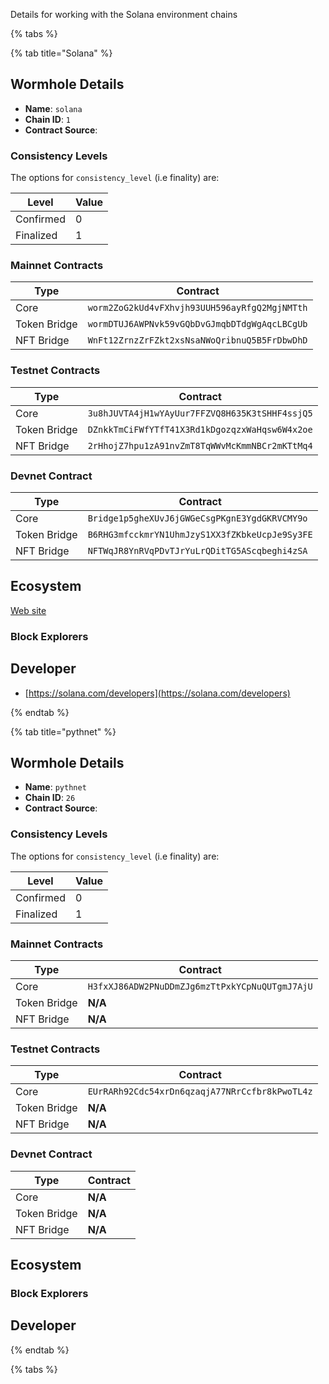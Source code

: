 
Details for working with the Solana environment chains

{% tabs %}

<!--SOLANA_CHAIN_DETAILS-->

{% tab title="Solana" %}

## Wormhole Details

- **Name**: `solana`
- **Chain ID**: `1`
- **Contract Source**: 

### Consistency Levels

The options for `consistency_level` (i.e finality) are:


|Level|Value|
|-----|-----|
|Confirmed|0|
|Finalized|1|





### Mainnet Contracts

|Type|Contract|
|----|--------|
|Core|`worm2ZoG2kUd4vFXhvjh93UUH596ayRfgQ2MgjNMTth`|
|Token Bridge|`wormDTUJ6AWPNvk59vGQbDvGJmqbDTdgWgAqcLBCgUb`|
|NFT Bridge|`WnFt12ZrnzZrFZkt2xsNsaNWoQribnuQ5B5FrDbwDhD`|

### Testnet Contracts

|Type|Contract|
|----|--------|
|Core|`3u8hJUVTA4jH1wYAyUur7FFZVQ8H635K3tSHHF4ssjQ5`|
|Token Bridge|`DZnkkTmCiFWfYTfT41X3Rd1kDgozqzxWaHqsw6W4x2oe`|
|NFT Bridge|`2rHhojZ7hpu1zA91nvZmT8TqWWvMcKmmNBCr2mKTtMq4`|

### Devnet Contract

|Type|Contract|
|----|--------|
|Core|`Bridge1p5gheXUvJ6jGWGeCsgPKgnE3YgdGKRVCMY9o`|
|Token Bridge|`B6RHG3mfcckmrYN1UhmJzyS1XX3fZKbkeUcpJe9Sy3FE`|
|NFT Bridge|`NFTWqJR8YnRVqPDvTJrYuLrQDitTG5AScqbeghi4zSA`|

## Ecosystem

[Web site](https://solana.com/)

### Block Explorers



## Developer

- [https://solana.com/developers](https://solana.com/developers)

{% endtab %}


<!--SOLANA_CHAIN_DETAILS-->

<!--PYTHNET_CHAIN_DETAILS-->

{% tab title="pythnet" %}

## Wormhole Details

- **Name**: `pythnet`
- **Chain ID**: `26`
- **Contract Source**: 

### Consistency Levels

The options for `consistency_level` (i.e finality) are:


|Level|Value|
|-----|-----|
|Confirmed|0|
|Finalized|1|





### Mainnet Contracts

|Type|Contract|
|----|--------|
|Core|`H3fxXJ86ADW2PNuDDmZJg6mzTtPxkYCpNuQUTgmJ7AjU`|
|Token Bridge|**N/A**|
|NFT Bridge|**N/A**|

### Testnet Contracts

|Type|Contract|
|----|--------|
|Core|`EUrRARh92Cdc54xrDn6qzaqjA77NRrCcfbr8kPwoTL4z`|
|Token Bridge|**N/A**|
|NFT Bridge|**N/A**|

### Devnet Contract

|Type|Contract|
|----|--------|
|Core|**N/A**|
|Token Bridge|**N/A**|
|NFT Bridge|**N/A**|

## Ecosystem



### Block Explorers



## Developer



{% endtab %}


<!--PYTHNET_CHAIN_DETAILS-->

{% tabs %}